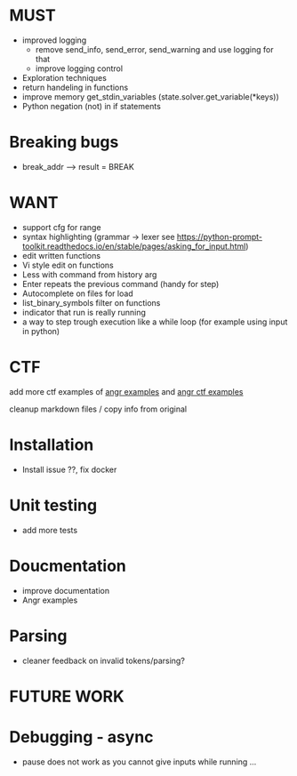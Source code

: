 # MUST
- improved logging 
    - remove send_info, send_error, send_warning and use logging for that
    - improve logging control
- Exploration techniques
- return handeling in functions
- improve memory get_stdin_variables (state.solver.get_variable(*keys))
- Python negation (not) in if statements

# Breaking bugs
- break_addr --> result = BREAK

# WANT
- support cfg for range
- syntax highlighting (grammar -> lexer see https://python-prompt-toolkit.readthedocs.io/en/stable/pages/asking_for_input.html)
- edit written functions
- Vi style edit on functions
- Less with command from history arg
- Enter repeats the previous command (handy for step)
- Autocomplete on files for load
- list_binary_symbols filter on functions
- indicator that run is really running
- a way to step trough execution like a while loop (for example using input in python)

# CTF
add more ctf examples of [angr examples](https://docs.angr.io/en/latest/examples.html) and [angr ctf examples](https://docs.angr.io/en/latest/appendix/more-examples.html)

cleanup markdown files / copy info from original

# Installation
- Install issue ??, fix docker

# Unit testing
- add more tests

# Doucmentation
- improve documentation
- Angr examples

# Parsing
- cleaner feedback on invalid tokens/parsing?

# FUTURE WORK
# Debugging - async
- pause does not work as you cannot give inputs while running ...

